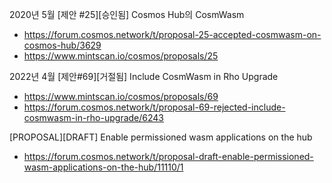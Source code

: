 

2020년 5월 [제안 #25][승인됨] Cosmos Hub의 CosmWasm
- https://forum.cosmos.network/t/proposal-25-accepted-cosmwasm-on-cosmos-hub/3629
- https://www.mintscan.io/cosmos/proposals/25


2022년 4월 [제안#69][거절됨] Include CosmWasm in Rho Upgrade
- https://www.mintscan.io/cosmos/proposals/69
- https://forum.cosmos.network/t/proposal-69-rejected-include-cosmwasm-in-rho-upgrade/6243


[PROPOSAL][DRAFT] Enable permissioned wasm applications on the hub
- https://forum.cosmos.network/t/proposal-draft-enable-permissioned-wasm-applications-on-the-hub/11110/1
